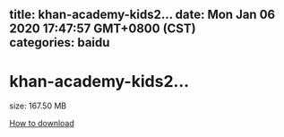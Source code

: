 
title: khan-academy-kids2…
date: Mon Jan 06 2020 17:47:57 GMT+0800 (CST)    
categories: baidu
---

# khan-academy-kids2…
size: 167.50 MB
 
 

[How to download](https://bpcam.bemobtrk.com/go/2ceec3aa-1ca2-46d6-b9ff-aaa5c184517c?jno=5033)